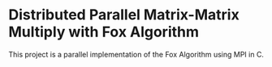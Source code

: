 # Distributed Parallel Matrix-Matrix Multiply with Fox Algorithm
This project is a parallel implementation of the Fox Algorithm using MPI in C.
